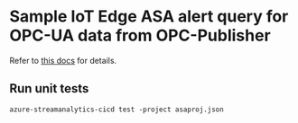 # Sample IoT Edge ASA alert query for OPC-UA data from OPC-Publisher

Refer to [this docs](https://docs.microsoft.com/en-us/azure/stream-analytics/cicd-tools?tabs=visual-studio-code) for details.  

## Run unit tests

```azure-streamanalytics-cicd test -project asaproj.json```